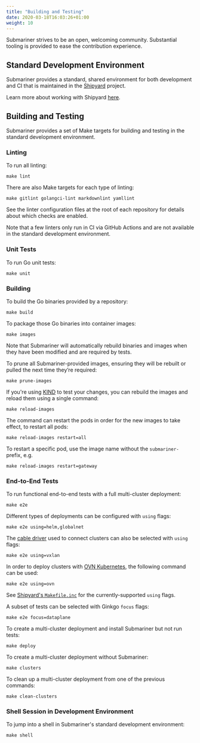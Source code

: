```yaml
---
title: "Building and Testing"
date: 2020-03-18T16:03:26+01:00
weight: 10
---
```


Submariner strives to be an open, welcoming community. Substantial tooling is provided to ease the contribution experience.

## Standard Development Environment

Submariner provides a standard, shared environment for both development and CI that is maintained in the
[Shipyard](https://github.com/submariner-io/shipyard) project.

Learn more about working with Shipyard [here](../shipyard).

## Building and Testing

Submariner provides a set of Make targets for building and testing in the standard development environment.

### Linting

To run all linting:

```shell
make lint
```

There are also Make targets for each type of linting:

```shell
make gitlint golangci-lint markdownlint yamllint
```

See the linter configuration files at the root of each repository for details about which checks are enabled.

Note that a few linters only run in CI via GitHub Actions and are not available in the standard development environment.

### Unit Tests

To run Go unit tests:

```shell
make unit
```

### Building

To build the Go binaries provided by a repository:

```shell
make build
```

To package those Go binaries into container images:

```shell
make images
```

Note that Submariner will automatically rebuild binaries and images when they have been modified and are required by tests.

To prune all Submariner-provided images, ensuring they will be rebuilt or pulled the next time they’re required:

```shell
make prune-images
```

If you're using [KIND](../../getting-started/quickstart/kind) to test your changes, you can rebuild the images and reload them using
a single command:

```shell
make reload-images
```

The command can restart the pods in order for the new images to take effect, to restart all pods:

```shell
make reload-images restart=all
```

To restart a specific pod, use the image name without the `submariner-` prefix, e.g.

```shell
make reload-images restart=gateway
```

### End-to-End Tests

To run functional end-to-end tests with a full multi-cluster deployment:

```shell
make e2e
```

Different types of deployments can be configured with `using` flags:

```shell
make e2e using=helm,globalnet
```

The [cable driver](../../getting-started/architecture/gateway-engine) used to connect clusters can also be selected with `using` flags:

```shell
make e2e using=vxlan
```

In order to deploy clusters with [OVN Kubernetes](../../getting-started/architecture/networkplugin-syncer/ovn-kubernetes/), the
following command can be used:

```shell
make e2e using=ovn
```

See [Shipyard's `Makefile.inc`](https://github.com/submariner-io/shipyard/blob/devel/Makefile.inc) for the currently-supported `using` flags.

A subset of tests can be selected with Ginkgo `focus` flags:

```shell
make e2e focus=dataplane
```

To create a multi-cluster deployment and install Submariner but not run tests:

```shell
make deploy
```

To create a multi-cluster deployment without Submariner:

```shell
make clusters
```

To clean up a multi-cluster deployment from one of the previous commands:

```shell
make clean-clusters
```

### Shell Session in Development Environment

To jump into a shell in Submariner's standard development environment:

```shell
make shell
```

